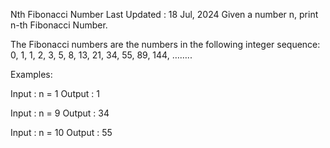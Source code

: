Nth Fibonacci Number
Last Updated : 18 Jul, 2024
Given a number n, print n-th Fibonacci Number. 

The Fibonacci numbers are the numbers in the following integer sequence: 0, 1, 1, 2, 3, 5, 8, 13, 21, 34, 55, 89, 144, ……..



Examples: 

Input  : n = 1
Output : 1

Input  : n = 9
Output : 34

Input  : n = 10
Output : 55

